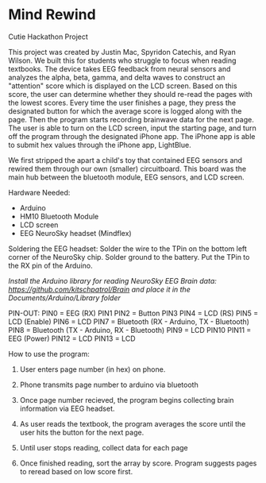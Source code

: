 # Mind Rewind
Cutie Hackathon Project

This project was created by Justin Mac, Spyridon Catechis, and Ryan Wilson. We built this for students who struggle to focus when reading textbooks. The device takes EEG feedback from neural sensors and analyzes the alpha, beta, gamma, and delta waves to construct an "attention" score which is displayed on the LCD screen. Based on this score, the user can determine whether they should re-read the pages with the lowest scores. Every time the user finishes a page, they press the designated button for which the average score is logged along with the page. Then the program starts recording brainwave data for the next page. The user is able to turn on the LCD screen, input the starting page, and turn off the program through the designated iPhone app. The iPhone app is able to submit hex values through the iPhone app, LightBlue.

We first stripped the apart a child's toy that contained EEG sensors and rewired them through our own (smaller) circuitboard. This board was the main hub between the bluetooth module, EEG sensors, and LCD screen.

Hardware Needed:
- Arduino
- HM10 Bluetooth Module
- LCD screen
- EEG NeuroSky headset (Mindflex)

Soldering the EEG headset:
Solder the wire to the TPin on the bottom left corner of the NeuroSky chip. Solder ground to the battery. Put the TPin to the RX pin of the Arduino.

*Install the Arduino library for reading NeuroSky EEG Brain data: https://github.com/kitschpatrol/Brain and place it in the Documents/Arduino/Library folder*

PIN-OUT:
PIN0 = EEG (RX)
PIN1
PIN2 = Button
PIN3
PIN4 = LCD (RS)
PIN5 = LCD (Enable)
PIN6 = LCD
PIN7 = Bluetooth (RX - Arduino, TX - Bluetooth)
PIN8 = Bluetooth (TX - Arduino, RX - Bluetooth)
PIN9 = LCD
PIN10
PIN11 = EEG (Power)
PIN12 = LCD
PIN13 = LCD

How to use the program:

1) User enters page number (in hex) on phone.

2) Phone transmits page number to arduino via bluetooth

3) Once page number recieved, the program begins collecting brain information via EEG headset.

4) As user reads the textbook, the program averages the score until the user hits the button for the next page.

5) Until user stops reading, collect data for each page

6) Once finished reading, sort the array by score. Program suggests pages to reread based on low score first.
